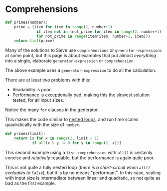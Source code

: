 # Comprehensions

```python
def primes(number):
    prime = (item for item in range(2, number+1) 
              if item not in (not_prime for item in range(2, number+1) 
              for not_prime in range(item*item, number+1, item)))
    return list(prime)
```

Many of the solutions to Sieve use `comprehensions` or `generator-expressions` at some point, but this page is about examples that put almost *everything* into a single, elaborate `generator-expression` or `comprehension`.

The above example uses a `generator-expression` to do all the calculation.

There are at least two problems with this:
- Readability is poor.
- Performance is exceptionally bad, making this the slowest solution tested, for all input sizes.

Notice the many `for` clauses in the generator.

This makes the code similar to [nested loops][nested-loops], and run time scales quadratically with the size of `number`.

```python
def primes(limit):
    return [x for x in range(2, limit + 1)
            if all(x % y != 0 for y in range(2, x))]
```

This second example using a `list-comprehension` with `all()` is certainly concise and _relatively_ readable, but the performance is again quite poor.

This is not quite a fully nested loop (_there is a short-circuit when `all()` evaluates to `False`_), but it is by no means "performant".
In this case, scaling with input size is intermediate between linear and quadratic, so not quite as bad as the first example.


[nested-loops]: https://exercism.org/tracks/python/exercises/sieve/approaches/nested-loops
